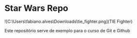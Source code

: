# Star Wars Repo

![C:\Users\fabiano.alves\Downloads\tie_fighter.png](TIE Fighter)

Este repositório serve de exemplo para o curso de Git e Github